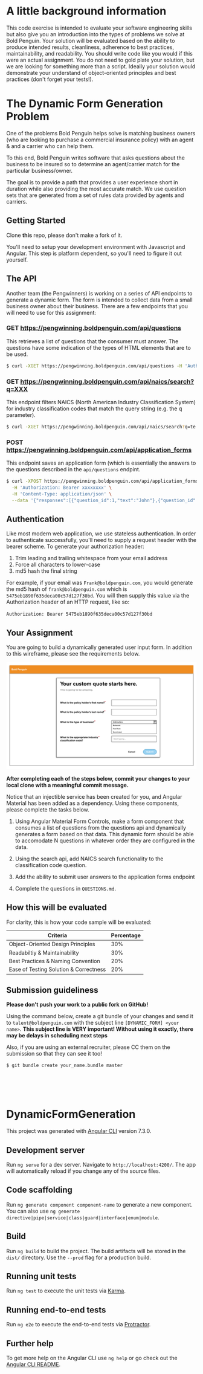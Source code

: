 # A little background information

This code exercise is intended to evaluate your software engineering skills but also give you an introduction into the types of problems we solve at Bold Penguin. Your solution will be evaluated based on the ability to produce intended results, cleanliness, adherence to best practices, maintainability, and readability. You should write code like you would if this were an actual assignment. You do not need to gold plate your solution, but we are looking for something more than a script.  Ideally your solution would demonstrate your understand of object-oriented principles and best practices (don't forget your tests!).

# The Dynamic Form Generation Problem

One of the problems Bold Penguin helps solve is matching business owners (who are looking to purchase a commercial insurance policy) with an agent & and a carrier who can help them.

To this end, Bold Penguin writes software that asks questions about the business to be insured so to determine an agent/carrier match for the particular business/owner.

The goal is to provide a path that provides a user experience short in duration while also providing the most accurate match.  We use question sets that are generated from a set of rules data provided by agents and carriers.

## Getting Started

Clone **this** repo, please don't make a fork of it.

You'll need to setup your development environment with Javascript and Angular. This step is platform dependent, so you'll need to figure it out yourself.

## The API

Another team (the Pengwinners) is working on a series of API endpoints to generate a dynamic form. The form is intended to collect data from a small business owner about their business. There are a few endpoints that you will need to use for this assignment:

### GET https://pengwinning.boldpenguin.com/api/questions

This retrieves a list of questions that the consumer must answer. The questions have some indication of the types of HTML elements that are to be used.

```bash
$ curl -XGET https://pengwinning.boldpenguin.com/api/questions -H 'Authorization: Bearer xxxxxxxx'
```

### GET https://pengwinning.boldpenguin.com/api/naics/search?q=XXX

This endpoint filters NAICS (North American Industry Classification System) for industry classification codes that match the query string (e.g. the q parameter).

```bash
$ curl -XGET https://pengwinning.boldpenguin.com/api/naics/search?q=te -H 'Authorization: Bearer xxxxxxxx'
```

### POST https://pengwinning.boldpenguin.com/api/application_forms

This endpoint saves an application form (which is essentially the answers to the questions described in the `api/questions` endpint.

```bash
$ curl -XPOST https://pengwinning.boldpenguin.com/api/application_forms \
  -H 'Authorization: Bearer xxxxxxxx' \
  -H 'Content-Type: application/json' \
  --data '{"responses":[{"question_id":1,"text":"John"},{"question_id":2,"text":"Doe"},{"question_id":3,"option_id":1},{"question_id":4,"text":"123433"}]}'
```


## Authentication

Like most modern web application, we use stateless authentication. In order to authenticate successfully, you'll need to supply a request header with the bearer scheme. To generate your authorization header:

1. Trim leading and trailing whitespace from your email address
2. Force all characters to lower-case
3. md5 hash the final string

For example, if your email was `Frank@boldpenguin.com`, you would generate the md5 hash of `frank@boldpenguin.com` which is `5475eb1890f635deca00c57d127f30bd`. You will then supply this value via the Authorization header of an HTTP request, like so:

`Authorization: Bearer 5475eb1890f635deca00c57d127f30bd`

## Your Assignment

You are going to build a dynamically generated user input form. In addition to this wireframe, please see the requirements below.

![dynamic-form-wireframe.png](dynamic-form-wireframe.png)

**After completing each of the steps below, commit your changes to your local clone with a meaningful commit message.**

Notice that an injectible service has been created for you, and Angular Material has been added as a dependency. Using these components, please complete the tasks below.

1. Using Angular Material Form Controls, make a form component that consumes a list of questions from the questions api and dynamically generates a form based on that data.  This dynamic form should be able to accomodate N questions in whatever order they are configured in the data.

2. Using the search api, add NAICS search functionality to the classification code question.

3. Add the ability to submit user answers to the application forms endpoint

4. Complete the questions in `QUESTIONS.md`.

## How this will be evaluated

For clarity, this is how your code sample will be evaluated:

| Criteria | Percentage |
|----------|-----|
| Object-Oriented Design Principles | 30% |
| Readabiltiy & Maintainability | 30% |
| Best Practices & Naming Convention | 20% |
| Ease of Testing Solution & Correctness | 20% |

## Submission guideliness

**Please don't push your work to a public fork on GitHub!**

Using the command below, create a git bundle of your changes and send it to `talent@boldpenguin.com` with the subject line `[DYNAMIC_FORM] <your name>`. **This subject line is VERY important! Without using it exactly, there may be delays in scheduling next steps**

Also, if you are using an external recruiter, please CC them on the submission so that they can see it too!

```bash
$ git bundle create your_name.bundle master
```

<br/>
<br/>
<br/>





# DynamicFormGeneration

This project was generated with [Angular CLI](https://github.com/angular/angular-cli) version 7.3.0.

## Development server

Run `ng serve` for a dev server. Navigate to `http://localhost:4200/`. The app will automatically reload if you change any of the source files.

## Code scaffolding

Run `ng generate component component-name` to generate a new component. You can also use `ng generate directive|pipe|service|class|guard|interface|enum|module`.

## Build

Run `ng build` to build the project. The build artifacts will be stored in the `dist/` directory. Use the `--prod` flag for a production build.

## Running unit tests

Run `ng test` to execute the unit tests via [Karma](https://karma-runner.github.io).

## Running end-to-end tests

Run `ng e2e` to execute the end-to-end tests via [Protractor](http://www.protractortest.org/).

## Further help

To get more help on the Angular CLI use `ng help` or go check out the [Angular CLI README](https://github.com/angular/angular-cli/blob/master/README.md).
